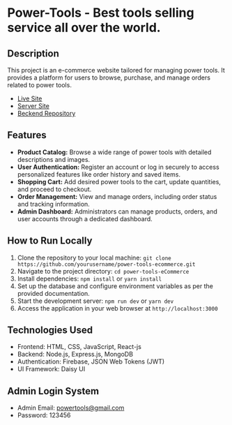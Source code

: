 #  Power-Tools - Best tools selling service all over the world.

## Description
This project is an e-commerce website tailored for managing power tools. It provides a platform for users to browse, purchase, and manage orders related to power tools.

- [Live Site](https://power-tools-9e58f.firebaseapp.com/)
- [Server Site](https://power-tools-server-nine.vercel.app/)
- [Beckend Repository](https://github.com/MH-Shawon/power-tools-server)

## Features
- **Product Catalog:** Browse a wide range of power tools with detailed descriptions and images.
- **User Authentication:** Register an account or log in securely to access personalized features like order history and saved items.
- **Shopping Cart:** Add desired power tools to the cart, update quantities, and proceed to checkout.
- **Order Management:** View and manage orders, including order status and tracking information.
- **Admin Dashboard:** Administrators can manage products, orders, and user accounts through a dedicated dashboard.

## How to Run Locally
1. Clone the repository to your local machine: `git clone https://github.com/yourusername/power-tools-ecommerce.git`
2. Navigate to the project directory: `cd power-tools-eCommerce`
3. Install dependencies: `npm install` or `yarn install`
4. Set up the database and configure environment variables as per the provided documentation.
5. Start the development server: `npm run dev` or `yarn dev`
6. Access the application in your web browser at `http://localhost:3000`

## Technologies Used
- Frontend: HTML, CSS, JavaScript, React-js
- Backend: Node.js, Express.js, MongoDB
- Authentication: Firebase, JSON Web Tokens (JWT)
- UI Framework: Daisy UI

## Admin Login System
- Admin Email: powertools@gmail.com
- Password: 123456
